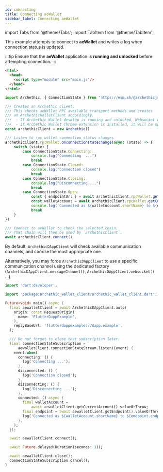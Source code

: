 ```yaml
---
id: connecting
title: Connecting aeWallet
sidebar_label: Connecting aeWallet
---
```

import Tabs from '@theme/Tabs';
import TabItem from '@theme/TabItem';



This example attempts to connect to **aeWallet** and writes a log when connection status is updated.

:::tip
Ensure that the **aeWallet** application is **running and unlocked** before attempting connection.
:::

<Tabs groupId="sdk">
<TabItem value="typescript" label="TypeScript" >

```html title="index.html"
<html>
  <head>
    <script type="module" src="main.js"/>
  </head>
</html>
```

```typescript title="main.js"
import Archethic, { ConnectionState } from "https://esm.sh/@archethicjs/sdk";

/// Creates an Archethic client.
/// This checks aeWallet RPC available transport methods and creates 
/// an ArchethicWalletClient accordingly.
///  - If Archethic Wallet desktop is running and unlocked, Websocket will be used
///  - If Archethic Wallet Chrome extension is installed, it will be opened
const archethicClient = new Archethic()

/// Listen to rpc wallet connection status changes
archethicClient.rpcWallet.onconnectionstatechange(async (state) => {
    switch (state) {
        case ConnectionState.Connecting:
            console.log("Connecting  ...")
            break
        case ConnectionState.Closed:
            console.log("Connection closed")
            break
        case ConnectionState.Closing:
            console.log("Disconnecting ...")
            break
        case ConnectionState.Open:
            const { endpointUrl } = await archethicClient.rpcWallet.getEndpoint()
            const walletAccount = await archethicClient.rpcWallet.getCurrentAccount()
            console.log(`Connected as ${walletAccount.shortName} to ${endpointUrl}`)
            break
    }
})

/// Connect to aeWallet to check the selected chain.
/// That chain will then be used by `archethicClient`.
await archethicClient.connect()
```

</TabItem>
<TabItem value="flutter" label="Flutter">

By default, `ArchethicDAppClient` will check available communication channels, and choose the most appropriate one.

Alternatively, you may force `ArchethicDAppClient` to use a specific communication channel using the dedicated factory (`ArchethicDAppClient.messageChannel()`, `ArchethicDAppClient.websocket()` ...).


```dart
import 'dart:developer';

import 'package:archethic_wallet_client/archethic_wallet_client.dart';

Future<void> main() async {
  final aewalletClient = await ArchethicDAppClient.auto(
    origin: const RequestOrigin(
      name: 'FlutterDappExample',
    ),
    replyBaseUrl: 'flutterdappexample://dapp.example',
  );

  /// Do not forget to close that subscription later.
  final connectionStateSubscription =
      aewalletClient.connectionStateStream.listen((event) {
    event.when(
      connecting: () {
        log('Connecting ...');
      },
      disconnected: () {
        log('Connection closed');
      },
      disconnecting: () {
        log('Disconnecting ...');
      },
      connected: () async {
        final walletAccount =
            await aewalletClient.getCurrentAccount().valueOrThrow;
        final endpoint = await aewalletClient.getEndpoint().valueOrThrow;
        log('Connected as ${walletAccount.shortName} to ${endpoint.endpointUrl}');
      },
    );
  });

  await aewalletClient.connect();

  await Future.delayed(Duration(seconds: 1));

  await aewalletClient.close();
  connectionStateSubscription.cancel();
}
```

</TabItem>
</Tabs>




